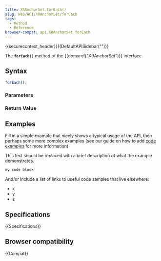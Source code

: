 ```yaml
---
title: XRAnchorSet.forEach()
slug: Web/API/XRAnchorSet/forEach
tags:
  - Method
  - Reference
browser-compat: api.XRAnchorSet.forEach
---
```

{{securecontext_header}}{{DefaultAPISidebar("")}}

The **`forEach()`** method of the {{domxref("XRAnchorSet")}} interface 

## Syntax

```js
forEach();
```

### Parameters



### Return Value



## Examples

Fill in a simple example that nicely shows a typical usage of the API, then perhaps some more complex examples (see our guide on how to add [code examples](/en-US/docs/MDN/Contribute/Structures/Code_examples) for more information).

This text should be replaced with a brief description of what the example demonstrates.

```js
my code block
```

And/or include a list of links to useful code samples that live elsewhere:

*   x
*   y
*   z

## Specifications

{{Specifications}}

## Browser compatibility

{{Compat}}

